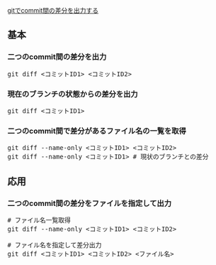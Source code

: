 [gitでcommit間の差分を出力する](https://qiita.com/kasyuu/items/bc8489831e200b641456)<br/>

## 基本
### 二つのcommit間の差分を出力
<pre>
git diff &lt;コミットID1&gt; &lt;コミットID2&gt;
</pre>

### 現在のブランチの状態からの差分を出力
<pre>
git diff &lt;コミットID1&gt;
</pre>

### 二つのcommit間で差分があるファイル名の一覧を取得
<pre>
git diff --name-only &lt;コミットID1&gt; &lt;コミットID2&gt;
git diff --name-only &lt;コミットID1&gt; # 現状のブランチとの差分
</pre>

## 応用
### 二つのcommit間の差分をファイルを指定して出力
<pre>
# ファイル名一覧取得
git diff --name-only &lt;コミットID1&gt; &lt;コミットID2&gt;

# ファイル名を指定して差分出力
git diff &lt;コミットID1&gt; &lt;コミットID2&gt; &lt;ファイル名&gt;
</pre>

